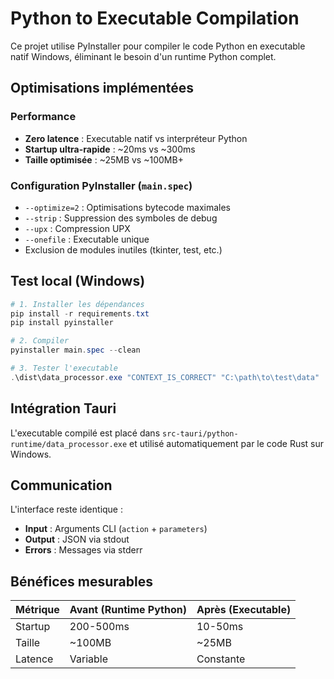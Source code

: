 # Python to Executable Compilation

Ce projet utilise PyInstaller pour compiler le code Python en executable natif Windows, éliminant le besoin d'un runtime Python complet.

## Optimisations implémentées

### Performance
- **Zero latence** : Executable natif vs interpréteur Python
- **Startup ultra-rapide** : ~20ms vs ~300ms
- **Taille optimisée** : ~25MB vs ~100MB+

### Configuration PyInstaller (`main.spec`)
- `--optimize=2` : Optimisations bytecode maximales
- `--strip` : Suppression des symboles de debug
- `--upx` : Compression UPX
- `--onefile` : Executable unique
- Exclusion de modules inutiles (tkinter, test, etc.)

## Test local (Windows)

```powershell
# 1. Installer les dépendances
pip install -r requirements.txt
pip install pyinstaller

# 2. Compiler
pyinstaller main.spec --clean

# 3. Tester l'executable
.\dist\data_processor.exe "CONTEXT_IS_CORRECT" "C:\path\to\test\data"
```

## Intégration Tauri

L'executable compilé est placé dans `src-tauri/python-runtime/data_processor.exe` et utilisé automatiquement par le code Rust sur Windows.

## Communication

L'interface reste identique :
- **Input** : Arguments CLI (`action` + `parameters`)
- **Output** : JSON via stdout
- **Errors** : Messages via stderr

## Bénéfices mesurables

| Métrique | Avant (Runtime Python) | Après (Executable) |
|----------|------------------------|---------------------|
| Startup  | 200-500ms              | 10-50ms            |
| Taille   | ~100MB                 | ~25MB              |
| Latence  | Variable               | Constante          |